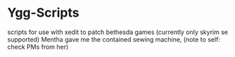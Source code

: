 # Ygg-Scripts
scripts for use with xedit to patch bethesda games (currently only skyrim se supported)
Mentha gave me the contained sewing machine, (note to self: check PMs from her)
